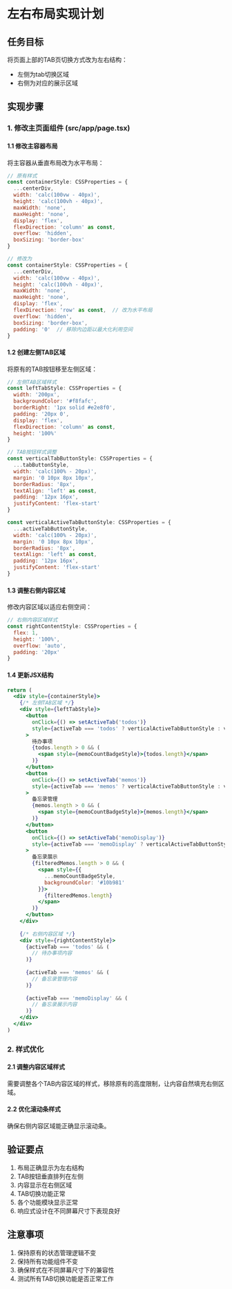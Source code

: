 # 左右布局实现计划

## 任务目标
将页面上部的TAB页切换方式改为左右结构：
- 左侧为tab切换区域
- 右侧为对应的展示区域

## 实现步骤

### 1. 修改主页面组件 (src/app/page.tsx)

#### 1.1 修改主容器布局
将主容器从垂直布局改为水平布局：
```jsx
// 原有样式
const containerStyle: CSSProperties = {
  ...centerDiv,
  width: 'calc(100vw - 40px)',
  height: 'calc(100vh - 40px)',
  maxWidth: 'none',
  maxHeight: 'none',
  display: 'flex',
  flexDirection: 'column' as const,
  overflow: 'hidden',
  boxSizing: 'border-box'
}

// 修改为
const containerStyle: CSSProperties = {
  ...centerDiv,
  width: 'calc(100vw - 40px)',
  height: 'calc(100vh - 40px)',
  maxWidth: 'none',
  maxHeight: 'none',
  display: 'flex',
  flexDirection: 'row' as const,  // 改为水平布局
  overflow: 'hidden',
  boxSizing: 'border-box',
  padding: '0'  // 移除内边距以最大化利用空间
}
```

#### 1.2 创建左侧TAB区域
将原有的TAB按钮移至左侧区域：
```jsx
// 左侧TAB区域样式
const leftTabStyle: CSSProperties = {
  width: '200px',
  backgroundColor: '#f8fafc',
  borderRight: '1px solid #e2e8f0',
  padding: '20px 0',
  display: 'flex',
  flexDirection: 'column' as const,
  height: '100%'
}

// TAB按钮样式调整
const verticalTabButtonStyle: CSSProperties = {
  ...tabButtonStyle,
  width: 'calc(100% - 20px)',
  margin: '0 10px 8px 10px',
  borderRadius: '8px',
  textAlign: 'left' as const,
  padding: '12px 16px',
  justifyContent: 'flex-start'
}

const verticalActiveTabButtonStyle: CSSProperties = {
  ...activeTabButtonStyle,
  width: 'calc(100% - 20px)',
  margin: '0 10px 8px 10px',
  borderRadius: '8px',
  textAlign: 'left' as const,
  padding: '12px 16px',
  justifyContent: 'flex-start'
}
```

#### 1.3 调整右侧内容区域
修改内容区域以适应右侧空间：
```jsx
// 右侧内容区域样式
const rightContentStyle: CSSProperties = {
  flex: 1,
  height: '100%',
  overflow: 'auto',
  padding: '20px'
}
```

#### 1.4 更新JSX结构
```jsx
return (
  <div style={containerStyle}>
    {/* 左侧TAB区域 */}
    <div style={leftTabStyle}>
      <button 
        onClick={() => setActiveTab('todos')}
        style={activeTab === 'todos' ? verticalActiveTabButtonStyle : verticalTabButtonStyle}
      >
        待办事项
        {todos.length > 0 && (
          <span style={memoCountBadgeStyle}>{todos.length}</span>
        )}
      </button>
      <button 
        onClick={() => setActiveTab('memos')}
        style={activeTab === 'memos' ? verticalActiveTabButtonStyle : verticalTabButtonStyle}
      >
        备忘录管理
        {memos.length > 0 && (
          <span style={memoCountBadgeStyle}>{memos.length}</span>
        )}
      </button>
      <button 
        onClick={() => setActiveTab('memoDisplay')}
        style={activeTab === 'memoDisplay' ? verticalActiveTabButtonStyle : verticalTabButtonStyle}
      >
        备忘录展示
        {filteredMemos.length > 0 && (
          <span style={{ 
            ...memoCountBadgeStyle, 
            backgroundColor: '#10b981' 
          }}>
            {filteredMemos.length}
          </span>
        )}
      </button>
    </div>
    
    {/* 右侧内容区域 */}
    <div style={rightContentStyle}>
      {activeTab === 'todos' && (
        // 待办事项内容
      )}
      
      {activeTab === 'memos' && (
        // 备忘录管理内容
      )}
      
      {activeTab === 'memoDisplay' && (
        // 备忘录展示内容
      )}
    </div>
  </div>
)
```

### 2. 样式优化

#### 2.1 调整内容区域样式
需要调整各个TAB内容区域的样式，移除原有的高度限制，让内容自然填充右侧区域。

#### 2.2 优化滚动条样式
确保右侧内容区域能正确显示滚动条。

## 验证要点

1. 布局正确显示为左右结构
2. TAB按钮垂直排列在左侧
3. 内容显示在右侧区域
4. TAB切换功能正常
5. 各个功能模块显示正常
6. 响应式设计在不同屏幕尺寸下表现良好

## 注意事项

1. 保持原有的状态管理逻辑不变
2. 保持所有功能组件不变
3. 确保样式在不同屏幕尺寸下的兼容性
4. 测试所有TAB切换功能是否正常工作